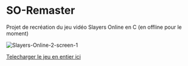 # SO-Remaster
Projet de recréation du jeu vidéo Slayers Online en C (en offline pour le moment)

![Slayers-Online-2-screen-1](https://i.ibb.co/SrFJBm9/Slayers-Online-2-screen-1.png)

[Telecharger le jeu en entier ici](https://mega.nz/file/Yh1iEB7T#ki8uNdxZSQFVStYlvKKwrjblgWiFV5rXzy-RCHmWSvg)

